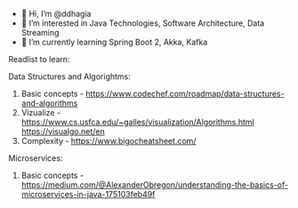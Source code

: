 - 👋 Hi, I’m @ddhagia
- 👀 I’m interested in Java Technologies, Software Architecture, Data Streaming
- 🌱 I’m currently learning Spring Boot 2, Akka, Kafka

Readlist to learn:

Data Structures and Algorightms:
1. Basic concepts -
https://www.codechef.com/roadmap/data-structures-and-algorithms
2. Vizualize -
https://www.cs.usfca.edu/~galles/visualization/Algorithms.html
https://visualgo.net/en
3. Complexity -
https://www.bigocheatsheet.com/

Microservices: 
1. Basic concepts -
https://medium.com/@AlexanderObregon/understanding-the-basics-of-microservices-in-java-175103feb49f


<!---
ddhagia/ddhagia is a ✨ special ✨ repository because its `README.md` (this file) appears on your GitHub profile.
You can click the Preview link to take a look at your changes.
--->
